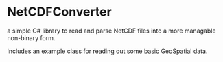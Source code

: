 NetCDFConverter
===============

a simple C# library to read and parse NetCDF files into a more managable non-binary form.

Includes an example class for reading out some basic GeoSpatial data.
